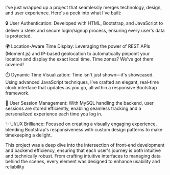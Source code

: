 I've just wrapped up a project that seamlessly merges technology, design, and user experience. Here's a peek into what I've built:

🔒 User Authentication: Developed with HTML, Bootstrap, and JavaScript to deliver a sleek and secure login/signup process, ensuring every user's data is protected.

🌍 Location-Aware Time Display: Leveraging the power of REST APIs (Moment.js) and IP-based geolocation to automatically pinpoint your location and display the exact local time. Time zones? We've got them covered!

⏱️ Dynamic Time Visualization: Time isn't just shown—it's showcased. Using advanced JavaScript techniques, I've crafted an elegant, real-time clock interface that updates as you go, all within a responsive Bootstrap framework.

💾 User Session Management: With MySQL handling the backend, user sessions are stored efficiently, enabling seamless tracking and a personalized experience each time you log in.

✨ UI/UX Brilliance: Focused on creating a visually engaging experience, blending Bootstrap's responsiveness with custom design patterns to make timekeeping a delight.

This project was a deep dive into the intersection of front-end development and backend efficiency, ensuring that each user's journey is both intuitive and technically robust. From crafting intuitive interfaces to managing data behind the scenes, every element was designed to enhance usability and reliability
